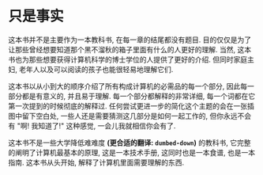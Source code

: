 # 只是事实
这本书并不是主要作为一本教科书, 在每一章的结尾都没有题目.
目的仅仅是为了让那些曾经想要知道那个黑不溜秋的箱子里面有什么的人更好的理解.
当然, 这本书也为那些想要获得计算机科学的博士学位的人提供了更好的介绍.
但同时家庭主妇, 老年人以及可以阅读的孩子也能很轻易地理解它们.

这本书以从小到大的顺序介绍了所有构成计算机的必需品的每一个部分, 因此每一部分都是有意义的,
并且易于理解. 每一个部分都解释的非常详细, 每一个词都在它第一次提到的时候彻底的解释过.
任何尝试更进一步的简化这个主题的会在一张插图中留下空白处, 一些人还是需要猜测这几部分是如何一起工作的,
但你永远不会有 "啊! 我知道了!" 这种感觉, 一会儿我就相信你会有了.

这本书不是一些大学降低难难度 **(更合适的翻译: `dumbed-down`)** 的教科书, 它完整的阐明了计算机最基本的原理, 这是一本技术手册,
这同时也是一本食谱, 也是一本指南. 这本书从头开始, 解释了计算机里面需要理解的东西.
